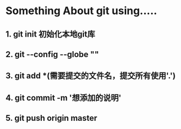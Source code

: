 # Something About git using.....

## 1. git init 初始化本地git库
## 2. git --config --globe ""
## 3. git add \*(需要提交的文件名，提交所有使用'.')
## 4. git commit -m '想添加的说明'
## 5. git push origin master 
